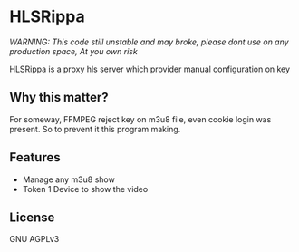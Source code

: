 # HLSRippa
*WARNING: This code still unstable and may broke, please dont use on any production space, At you own risk*

HLSRippa is a proxy hls server which provider manual configuration on key

## Why this matter?
For someway, FFMPEG reject key on m3u8 file, even cookie login was present. So to prevent it this program making.

## Features
- Manage any m3u8 show
- Token 1 Device to show the video

## License
GNU AGPLv3